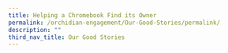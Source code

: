 ```yaml
---
title: Helping a Chromebook Find its Owner
permalink: /orchidian-engagement/Our-Good-Stories/permalink/
description: ""
third_nav_title: Our Good Stories
---
```

